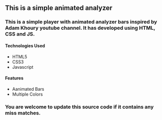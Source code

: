 ## This is a simple animated analyzer

### This is a simple player with animated analyzer bars inspired by Adam Khoury youtube channel. It has developed using HTML, CSS and JS.

#### Technologies Used
* HTML5
* CSS3
* Javascript

#### Features
* Aanimated Bars
* Multiple Colors

### You are welcome to update this source code if it contains any miss matches.